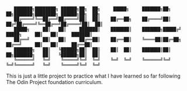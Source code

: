 ```
   ███████╗████████╗ ██████╗██╗  ██╗     █████╗     ███████╗██╗  ██╗███████╗████████╗ ██████╗██╗  ██╗
   ██╔════╝╚══██╔══╝██╔════╝██║  ██║    ██╔══██╗    ██╔════╝██║ ██╔╝██╔════╝╚══██╔══╝██╔════╝██║  ██║
   █████╗     ██║   ██║     ███████║    ███████║    ███████╗█████╔╝ █████╗     ██║   ██║     ███████║
   ██╔══╝     ██║   ██║     ██╔══██║    ██╔══██║    ╚════██║██╔═██╗ ██╔══╝     ██║   ██║     ██╔══██║
   ███████╗   ██║   ╚██████╗██║  ██║    ██║  ██║    ███████║██║  ██╗███████╗   ██║   ╚██████╗██║  ██║
   ╚══════╝   ╚═╝    ╚═════╝╚═╝  ╚═╝    ╚═╝  ╚═╝    ╚══════╝╚═╝  ╚═╝╚══════╝   ╚═╝    ╚═════╝╚═╝  ╚═╝

```
This is just a little project to practice what I have learned so far following The Odin Project foundation curriculum.
